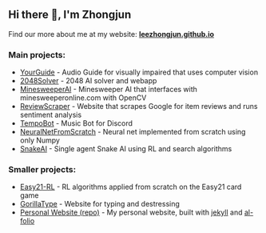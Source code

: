 ## Hi there 👋, I'm Zhongjun

Find our more about me at my website: **[leezhongjun.github.io](https://leezhongjun.github.io/)**

### Main projects:
  - [YourGuide](https://github.com/leezhongjun/YourGuide) - Audio Guide for visually impaired that uses computer vision
  - [2048Solver](https://github.com/leezhongjun/2048Solver) - 2048 AI solver and webapp
  - [MinesweeperAI](https://github.com/leezhongjun/MinesweeperAI) - Minesweeper AI that interfaces with minesweeperonline.com with OpenCV
  - [ReviewScraper](https://github.com/leezhongjun/ReviewScraper) - Website that scrapes Google for item reviews and runs sentiment analysis
  - [TempoBot](https://github.com/leezhongjun/TempoBot) - Music Bot for Discord
  - [NeuralNetFromScratch](https://github.com/leezhongjun/NeuralNetFromScratch) - Neural net implemented from scratch using only Numpy
  - [SnakeAI](https://github.com/leezhongjun/SnakeAI) - Single agent Snake AI using RL and search algorithms
  
### Smaller projects:
 - [Easy21-RL](https://github.com/leezhongjun/Easy21-RL) - RL algorithms applied from scratch on the Easy21 card game
 - [GorillaType](https://github.com/leezhongjun/GorillaType) - Website for typing and destressing
 - [Personal Website (repo)](https://github.com/leezhongjun/leezhongjun.github.io) - My personal website, built with [jekyll](https://github.com/jekyll/jekyll) and [al-folio](https://github.com/alshedivat/al-folio)


